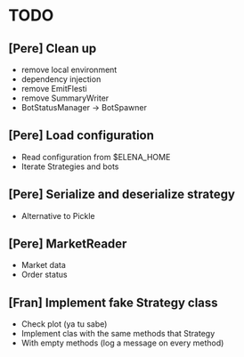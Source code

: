 # TODO

## [Pere] Clean up

- remove local environment
- dependency injection
- remove EmitFlesti
- remove SummaryWriter
- BotStatusManager -> BotSpawner


## [Pere] Load configuration

- Read configuration from $ELENA_HOME
- Iterate Strategies and bots


## [Pere] Serialize and deserialize strategy

- Alternative to Pickle


## [Pere] MarketReader

- Market data
- Order status


## [Fran] Implement fake Strategy class

- Check plot (ya tu sabe)
- Implement clas with the same methods that Strategy
- With empty methods (log a message on every method)